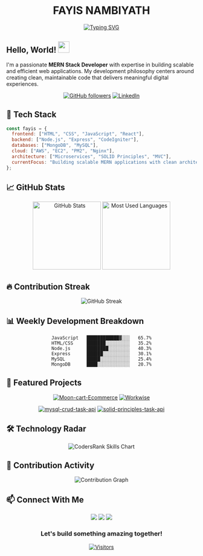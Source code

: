 <div align="center">
  
# FAYIS NAMBIYATH

[![Typing SVG](https://readme-typing-svg.demolab.com?font=Fira+Code&weight=700&size=26&pause=1000&color=38B2AC&center=true&vCenter=true&random=false&width=600&lines=MERN+Stack+Developer;AWS+Cloud+Enthusiast;Full-Stack+Problem+Solver)](https://git.io/typing-svg)

</div>

## Hello, World! <img src="https://raw.githubusercontent.com/MartinHeinz/MartinHeinz/master/wave.gif" width="30px">

I'm a passionate **MERN Stack Developer** with expertise in building scalable and efficient web applications. My development philosophy centers around creating clean, maintainable code that delivers meaningful digital experiences.

<div align="center">
  
[![GitHub followers](https://img.shields.io/github/followers/Faydevlop?style=social)](https://github.com/Faydevlop)
[![LinkedIn](https://img.shields.io/badge/LinkedIn-Fayis_Nambiyath-0077B5?style=flat&logo=linkedin&logoColor=white)](https://linkedin.com/in/fayis-nambiyath)

</div>

## 🚀 Tech Stack

```javascript
const fayis = {
  frontend: ["HTML", "CSS", "JavaScript", "React"],
  backend: ["Node.js", "Express", "CodeIgniter"],
  databases: ["MongoDB", "MySQL"],
  cloud: ["AWS", "EC2", "PM2", "Nginx"],
  architecture: ["Microservices", "SOLID Principles", "MVC"],
  currentFocus: "Building scalable MERN applications with clean architecture"
};
```

## 📈 GitHub Stats

<div align="center">
  <img src="https://github-readme-stats.vercel.app/api?username=Faydevlop&show_icons=true&count_private=true&theme=react&hide_border=true&bg_color=0D1117" alt="GitHub Stats" height="180em" />
  <img src="https://github-readme-stats.vercel.app/api/top-langs/?username=Faydevlop&layout=compact&theme=react&hide_border=true&bg_color=0D1117" alt="Most Used Languages" height="180em" />
</div>

## 🔥 Contribution Streak

<div align="center">
  <img src="https://github-readme-streak-stats.herokuapp.com/?user=Faydevlop&theme=react&hide_border=true&background=0D1117" alt="GitHub Streak" />
</div>

## 📊 Weekly Development Breakdown

<div align="center">

```text
JavaScript   ████████████▓░░░   65.7%
HTML/CSS     ███████░░░░░░░░░   35.2%
Node.js      ████████░░░░░░░░   40.3%
Express      ██████░░░░░░░░░░   30.1%
MySQL        █████░░░░░░░░░░░   25.4%
MongoDB      ████░░░░░░░░░░░░   20.7%
```

</div>

## 🌟 Featured Projects

<div align="center">

[![Moon-cart-Ecommerce](https://github-readme-stats.vercel.app/api/pin/?username=Faydevlop&repo=Moon-cart-Ecommerce&theme=react&bg_color=0D1117&hide_border=true)](https://github.com/Faydevlop/Moon-cart-Ecommerce)
[![Workwise](https://github-readme-stats.vercel.app/api/pin/?username=Faydevlop&repo=Workwise&theme=react&bg_color=0D1117&hide_border=true)](https://github.com/Faydevlop/Workwise)

[![mysql-crud-task-api](https://github-readme-stats.vercel.app/api/pin/?username=Faydevlop&repo=mysql-crud-task-api&theme=react&bg_color=0D1117&hide_border=true)](https://github.com/Faydevlop/mysql-crud-task-api)
[![solid-principles-task-api](https://github-readme-stats.vercel.app/api/pin/?username=Faydevlop&repo=solid-principles-task-api&theme=react&bg_color=0D1117&hide_border=true)](https://github.com/Faydevlop/solid-principles-task-api)

</div>

## 🛠️ Technology Radar

<div align="center">
  <img src="https://cr-skills-chart-widget.azurewebsites.net/api/api?username=Faydevlop&skills=javascript,html,css,nodejs,react,mongodb,mysql,express&width=820" alt="CodersRank Skills Chart" />
</div>

## 🔄 Contribution Activity

<div align="center">
  <img src="https://activity-graph.herokuapp.com/graph?username=Faydevlop&theme=react-dark&hide_border=true&area=true" alt="Contribution Graph" />
</div>

## 📫 Connect With Me

<div align="center">
  <a href="mailto:your.email@example.com"><img src="https://img.shields.io/badge/Email-Contact_Me-D14836?style=for-the-badge&logo=gmail&logoColor=white"></a>
  <a href="https://linkedin.com/in/fayis-nambiyath"><img src="https://img.shields.io/badge/LinkedIn-Connect-0077B5?style=for-the-badge&logo=linkedin&logoColor=white"></a>
  <a href="https://github.com/Faydevlop"><img src="https://img.shields.io/badge/GitHub-Follow-100000?style=for-the-badge&logo=github&logoColor=white"></a>
</div>

<div align="center">
  
### Let's build something amazing together!
  
[![Visitors](https://visitor-badge.laobi.icu/badge?page_id=Faydevlop.Faydevlop)](https://github.com/Faydevlop)
  
</div>

<!-- Profile inspired by various amazing GitHub profiles and customized for MERN stack focus -->
